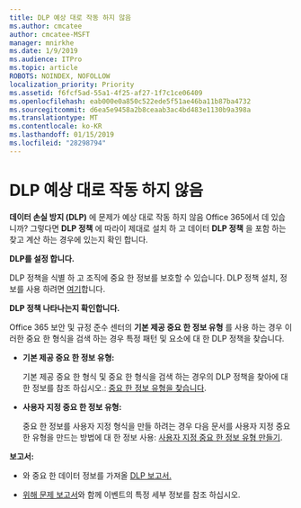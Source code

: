 ```yaml
---
title: DLP 예상 대로 작동 하지 않음
ms.author: cmcatee
author: cmcatee-MSFT
manager: mnirkhe
ms.date: 1/9/2019
ms.audience: ITPro
ms.topic: article
ROBOTS: NOINDEX, NOFOLLOW
localization_priority: Priority
ms.assetid: f6fcf5ad-55a1-4f25-af27-1f7c1ce06409
ms.openlocfilehash: eab000e0a850c522ede5f51ae46ba11b87ba4732
ms.sourcegitcommit: d6ea5e9458a2b8ceaab3ac4bd483e1130b9a398a
ms.translationtype: MT
ms.contentlocale: ko-KR
ms.lasthandoff: 01/15/2019
ms.locfileid: "28298794"
---
```

# <a name="dlp-not-working-as-expected"></a>DLP 예상 대로 작동 하지 않음

**데이터 손실 방지 (DLP)** 에 문제가 예상 대로 작동 하지 않음 Office 365에서 데 있습니까? 그렇다면 **DLP 정책** 에 따라이 제대로 설치 하 고 데이터 **DLP 정책** 을 포함 하는 찾고 계산 하는 경우에 있는지 확인 합니다. 
  
 **DLP를 설정 합니다.**
  
DLP 정책을 식별 하 고 조직에 중요 한 정보를 보호할 수 있습니다. DLP 정책 설치, 정보를 사용 하려면 [여기](https://docs.microsoft.com/en-us/office365/securitycompliance/prevent-data-loss#set-up-dlp)합니다.
  
 **DLP 정책 나타나는지 확인합니다.**
  
Office 365 보안 및 규정 준수 센터의 **기본 제공 중요 한 정보 유형** 를 사용 하는 경우 이러한 중요 한 형식을 검색 하는 경우 특정 패턴 및 요소에 대 한 DLP 정책을 찾습니다. 
  
- **기본 제공 중요 한 정보 유형:**
    
    기본 제공 중요 한 형식 및 중요 한 형식을 검색 하는 경우의 DLP 정책을 찾아에 대 한 정보를 참조 하십시오.: [중요 한 정보 유형을 찾습니다](https://docs.microsoft.com/en-us/office365/securitycompliance/what-the-sensitive-information-types-look-for).
    
- **사용자 지정 중요 한 정보 유형:**
    
    중요 한 정보를 사용자 지정 형식을 만들 하려는 경우 다음 문서를 사용자 지정 중요 한 유형을 만드는 방법에 대 한 정보 사용: [사용자 지정 중요 한 정보 유형 만들기](https://docs.microsoft.com/en-us/office365/securitycompliance/create-a-custom-sensitive-information-type).
    
 **보고서:**
  
- 와 중요 한 데이터 정보를 가져올 [DLP 보고서.](https://docs.microsoft.com/en-us/office365/securitycompliance/data-loss-prevention-policies#dlp-reports)
    
- [위해 문제 보고서](https://docs.microsoft.com/en-us/office365/securitycompliance/data-loss-prevention-policies#incident-reports)와 함께 이벤트의 특정 세부 정보를 참조 하십시오.
    

